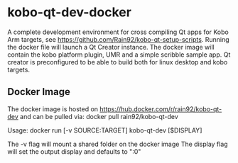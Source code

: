 # kobo-qt-dev-docker

A complete development environment for cross compiling Qt apps for Kobo Arm targets, see https://github.com/Rain92/kobo-qt-setup-scripts.
Running the docker file will launch a Qt Creator instance.
The docker image will contain the kobo platform plugin, UMR and a simple scribble sample app. 
Qt creator is preconfigured to be able to build both for linux desktop and kobo targets.

## Docker Image
The docker image is hosted on https://hub.docker.com/r/rain92/kobo-qt-dev and can be pulled via:
docker pull rain92/kobo-qt-dev

Usage:
docker run [-v SOURCE:TARGET] kobo-qt-dev [$DISPLAY]

The -v flag will mount a shared folder on the docker image
The display flag will set the output display and defaults to ":0"
